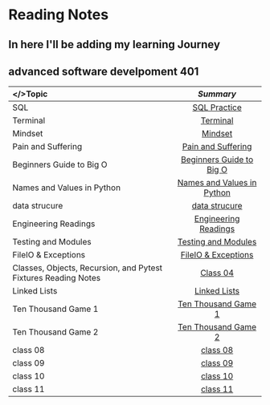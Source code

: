 # Reading Notes

## In here I'll be adding my learning Journey
## advanced software develpoment 401

| **</>Topic**              | *Summary*
| :---                      |   :----:   
|SQL                        | [SQL Practice](./Sql.md)
|Terminal                   | [Terminal](./Terminal.md)
|Mindset                    | [Mindset](./Mindset.md)
|Pain and Suffering         | [Pain and Suffering](./Pain.md)
|Beginners Guide to Big O   | [Beginners Guide to Big O](./Big_O.md)
|Names and Values in Python | [Names and Values in Python](./Names.md)
|data strucure              | [data strucure](./data_strucure.md)
|Engineering Readings       | [Engineering Readings](./Engineering.md)
|Testing and Modules        | [Testing and Modules](./Testing.md)
|FileIO & Exceptions        | [FileIO & Exceptions](./FileIO.md)
|Classes, Objects, Recursion, and Pytest Fixtures Reading Notes       | [Class 04](./Class04.md)
|Linked Lists        | [Linked Lists](./Linked.md)
|Ten Thousand Game 1        | [Ten Thousand Game 1](./Ten.md)
|Ten Thousand Game 2        | [Ten Thousand Game 2](./Ten2.md)
|class 08        | [class 08](./class08.md)
|class 09        | [class 09](./class09.md)
|class 10        | [class 10](./class10.md)
|class 11        | [class 11](./class11.md)
